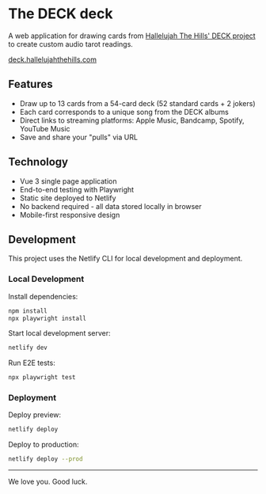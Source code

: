 # The DECK deck

A web application for drawing cards from [Hallelujah The Hills' DECK project](https://www.hallelujahthehills.com/music/deck/) to create custom audio tarot readings.

[deck.hallelujahthehills.com](https://deck.hallelujahthehills.com)

## Features

- Draw up to 13 cards from a 54-card deck (52 standard cards + 2 jokers)
- Each card corresponds to a unique song from the DECK albums
- Direct links to streaming platforms: Apple Music, Bandcamp, Spotify, YouTube Music
- Save and share your "pulls" via URL

## Technology

- Vue 3 single page application
- End-to-end testing with Playwright
- Static site deployed to Netlify
- No backend required - all data stored locally in browser
- Mobile-first responsive design

## Development

This project uses the Netlify CLI for local development and deployment.

### Local Development

Install dependencies:

```bash
npm install
npx playwright install
```

Start local development server:

```bash
netlify dev
```

Run E2E tests:

```bash
npx playwright test
```

### Deployment

Deploy preview:

```bash
netlify deploy
```

Deploy to production:

```bash
netlify deploy --prod
```

---

We love you. Good luck.
